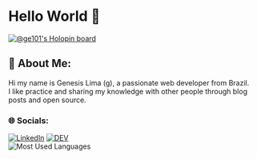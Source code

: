 
# Hello World 👋
[![@ge101's Holopin board](https://holopin.me/ge101)](https://holopin.io/@ge101)

## 💫 About Me:
Hi my name is Genesis Lima (g), a passionate web developer from Brazil.<br>I like practice and sharing my knowledge with other people through blog posts and open source.


### 🌐 Socials:
[![LinkedIn](https://img.shields.io/badge/LinkedIn-0077B5?style=for-the-badge&logo=linkedin&logoColor=white)](https://linkedin.com/in/genesislima101) 
[![DEV](https://img.shields.io/badge/dev.to-0A0A0A?style=for-the-badge&logo=devdotto&logoColor=white)](https://dev.to/g101) <br/>
![Most Used Languages](https://github-readme-stats.vercel.app/api/top-langs/?username=g-101&theme=tokyonight&hide_border=false&include_all_commits=false&count_private=false&layout=compact)






<!--
<h1 align="center">Hello World 👋, I'm Genesis</h1>
![](https://github-readme-stats.vercel.app/api?username=g-101&theme=tokyonight&hide_border=false&include_all_commits=false&count_private=false)<br/>
<h3 align="left">Languages and Tools:</h3>
![GitHub Trophies](https://github-profile-trophy.vercel.app/?username=g-101&theme=tokyonight&no-frame=false&no-bg=true&margin-w=4)
<p align="left"> 
<a href="https://www.w3.org/html/" target="_blank" rel="noreferrer"> <img src="https://raw.githubusercontent.com/devicons/devicon/master/icons/html5/html5-original-wordmark.svg" alt="html5" width="40" height="40"/> </a> 
<a href="https://www.w3schools.com/css/" target="_blank" rel="noreferrer"> <img src="https://raw.githubusercontent.com/devicons/devicon/master/icons/css3/css3-original-wordmark.svg" alt="css3" width="40" height="40"/> </a>
<a href="https://developer.mozilla.org/en-US/docs/Web/JavaScript" target="_blank" rel="noreferrer"> <img src="https://raw.githubusercontent.com/devicons/devicon/master/icons/javascript/javascript-original.svg" alt="javascript" width="40" height="40"/> </a> 
<a href="https://nodejs.org" target="_blank" rel="noreferrer"> <img src="https://raw.githubusercontent.com/devicons/devicon/master/icons/nodejs/nodejs-original-wordmark.svg" alt="nodejs" width="40" height="40"/> </a>  
<a href="https://expressjs.com" target="_blank" rel="noreferrer"> <img src="https://raw.githubusercontent.com/devicons/devicon/master/icons/express/express-original-wordmark.svg" alt="express" width="40" height="40"/> </a> 
<a href="https://www.linux.org/" target="_blank" rel="noreferrer"> <img src="https://raw.githubusercontent.com/devicons/devicon/master/icons/linux/linux-original.svg" alt="linux" width="40" height="40"/> </a> 

</p>
















**g101x/g101x** is a ✨ _special_ ✨ repository because its `README.md` (this file) appears on your GitHub profile.

Here are some ideas to get you started:

- 🔭 I’m currently working on ...
- 🌱 I’m currently learning ...
- 👯 I’m looking to collaborate on ...
- 🤔 I’m looking for help with ...
- 💬 Ask me about ...
- 📫 How to reach me: ...
- 😄 Pronouns: ...
- ⚡ Fun fact: ...
-->



